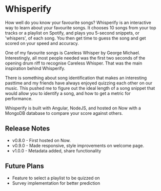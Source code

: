 # Whisperify

How well do you know your favourite songs? Whisperify is an interactive way to learn about your favourite songs. It chooses 10 songs from your top tracks or a playlist on Spotify, and plays you 5-second snippets, or 'whispers', of each song. You then get time to guess the song and get scored on your speed and accuracy. 

One of my favourite songs is Careless Whisper by George Michael. Interestingly, all most people needed was the first two seconds of the opening drum riff to recognise Careless Whisper. That was the main inspiration behind Whisperify. 

There is something about song identification that makes an interesting pasttime and my friends have always enjoyed quizzing each other on our music. This pushed me to figure out the ideal length of a song snippet that would allow you to identify a song, and how to get a metric for performance. 

Whisperify is built with Angular, NodeJS, and hosted on Now with a MongoDB database to compare your score against others. 

## Release Notes
* v0.8.0 - First hosted on Now. 
* v0.9.0 - Made responsive, style improvements on welcome page. 
* v1.0.0 - Metadata added, share functionality

## Future Plans
* Feature to select a playlist to be quizzed on
* Survey implementation for better prediction